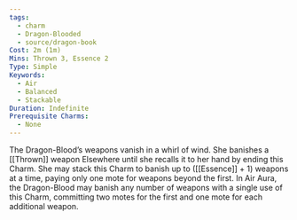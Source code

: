 ```yaml
---
tags:
  - charm
  - Dragon-Blooded
  - source/dragon-book
Cost: 2m (1m)
Mins: Thrown 3, Essence 2
Type: Simple
Keywords:
  - Air
  - Balanced
  - Stackable
Duration: Indefinite
Prerequisite Charms:
  - None
---
```

The Dragon-Blood’s weapons vanish in a whirl of wind. She banishes a [[Thrown]] weapon Elsewhere until she recalls it to her hand by ending this Charm. She may stack this Charm to banish up to ([[Essence]] + 1) weapons at a time, paying only one mote for weapons beyond the first. In Air Aura, the Dragon-Blood may banish any number of weapons with a single use of this Charm, committing two motes for the first and one mote for each additional weapon.